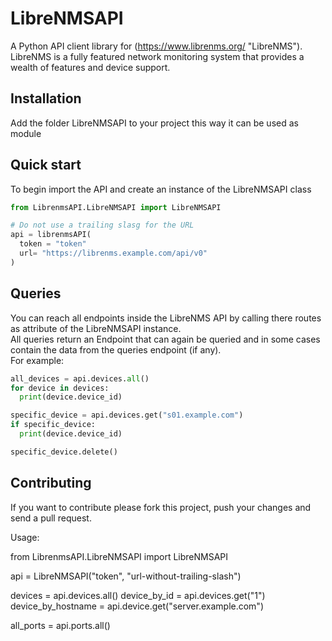 # LibreNMSAPI
A Python API client library for (https://www.librenms.org/ "LibreNMS").  
LibreNMS is a fully featured network monitoring system that provides a wealth of features and device support.  

## Installation
Add the folder LibreNMSAPI to your project this way it can be used as module  

## Quick start
To begin import the API and create an instance of the LibreNMSAPI class  

``` python
from LibrenmsAPI.LibreNMSAPI import LibreNMSAPI

# Do not use a trailing slasg for the URL
api = librenmsAPI(
  token = "token"
  url= "https://librenms.example.com/api/v0"
)
```

## Queries
You can reach all endpoints inside the LibreNMS API by calling there routes as attribute of the LibreNMSAPI instance.  
All queries return an Endpoint that can again be queried and in some cases contain the data from the queries endpoint (if any).  
For example:  

``` python
all_devices = api.devices.all()
for device in devices:
  print(device.device_id)

specific_device = api.devices.get("s01.example.com")
if specific_device:
  print(device.device_id)

specific_device.delete()
```
## Contributing
If you want to contribute please fork this project, push your changes and send a pull request.  



Usage:

from LibrenmsAPI.LibreNMSAPI import LibreNMSAPI

api = LibreNMSAPI("token", "url-without-trailing-slash")

devices = api.devices.all()
device_by_id = api.devices.get("1")
device_by_hostname = api.device.get("server.example.com")

all_ports = api.ports.all()
